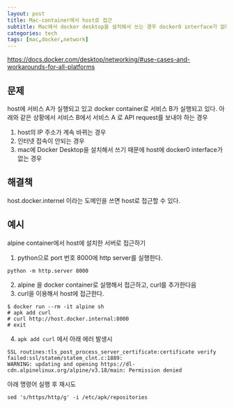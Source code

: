 ```yaml
---
layout: post
title: Mac-container에서 host로 접근
subtitle: Mac에서 docker desktop을 설치해서 쓰는 경우 docker0 interface가 없다
categories: tech
tags: [mac,docker,network]
---
```


https://docs.docker.com/desktop/networking/#use-cases-and-workarounds-for-all-platforms

## 문제

host에 서비스 A가 실행되고 있고 docker container로 서비스 B가 실행되고 있다.
아래와 같은 상황에서  서비스 B에서 서비스 A 로 API request를 보내야 하는 경우

1. host의 IP 주소가 계속 바뀌는 경우
2. 인터넷 접속이 안되는 경우
3. mac에 Docker Desktop을 설치해서 쓰기 때문에 host에 docker0 interface가 없는 경우

## 해결책

host.docker.internel 이라는 도메인을 쓰면 host로 접근할 수 있다.

## 예시

alpine container에서 host에 설치한 서버로 접근하기

1. python으로 port 번호 8000에 http server를 실행한다.

```
python -m http.server 8000
```
 
2. alpine 을 docker container로 실행해서 접근하고, curl를 추가한다음
3. curl을 이용해서 host에 접근한다.
```console
$ docker run --rm -it alpine sh
# apk add curl
# curl http://host.docker.internal:8000
# exit
```

4.  `apk add curl` 에서 아래 에러 발생시
```
SSL routines:tls_post_process_server_certificate:certificate verify failed:ssl/statem/statem_clnt.c:1889:
WARNING: updating and opening https://dl-cdn.alpinelinux.org/alpine/v3.18/main: Permission denied
```
아래 명령어 실행 후 재시도
```
sed 's/https/http/g' -i /etc/apk/repositories
```

